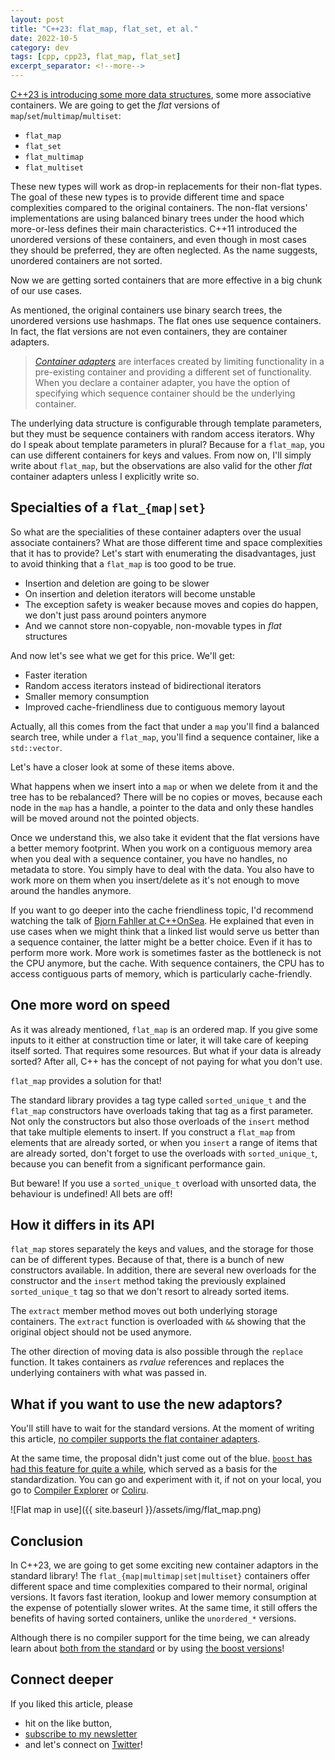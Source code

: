 ```yaml
---
layout: post
title: "C++23: flat_map, flat_set, et al."
date: 2022-10-5
category: dev
tags: [cpp, cpp23, flat_map, flat_set]
excerpt_separator: <!--more-->
---
```

[C++23 is introducing some more data structures](https://www.open-std.org/jtc1/sc22/wg21/docs/papers/2022/p0429r9.pdf), some more associative containers. We are going to get the *flat* versions of `map`/`set`/`multimap`/`multiset`:

* `flat_map`
* `flat_set`
* `flat_multimap`
* `flat_multiset`

These new types will work as drop-in replacements for their non-flat types. The goal of these new types is to provide different time and space complexities compared to the original containers. The non-flat versions' implementations are using balanced binary trees under the hood which more-or-less defines their main characteristics. C++11 introduced the unordered versions of these containers, and even though in most cases they should be preferred, they are often neglected. As the name suggests, unordered containers are not sorted.

Now we are getting sorted containers that are more effective in a big chunk of our use cases.

As mentioned, the original containers use binary search trees, the unordered versions use hashmaps. The flat ones use sequence containers. In fact, the flat versions are not even containers, they are container adapters.

>*[Container adapters](https://stackoverflow.com/questions/3873802/what-are-containers-adapters-c)* are interfaces created by limiting functionality in a pre-existing container and providing a different set of functionality. When you declare a container adapter, you have the option of specifying which sequence container should be the underlying container.

The underlying data structure is configurable through template parameters, but they must be sequence containers with random access iterators. Why do I speak about template parameters in plural? Because for a `flat_map`, you can use different containers for keys and values. From now on, I'll simply write about `flat_map`, but the observations are also valid for the other *flat* container adapters unless I explicitly write so.

## Specialties of a `flat_{map|set}`

So what are the specialities of these container adapters over the usual associate containers? What are those different time and space complexities that it has to provide? Let's start with enumerating the disadvantages, just to avoid thinking that a `flat_map` is too good to be true.

- Insertion and deletion are going to be slower
- On insertion and deletion iterators will become unstable
- The exception safety is weaker because moves and copies do happen, we don't just pass around pointers anymore
- And we cannot store non-copyable, non-movable types in *flat* structures

And now let's see what we get for this price. We'll get:

- Faster iteration
- Random access iterators instead of bidirectional iterators
- Smaller memory consumption
- Improved cache-friendliness due to contiguous memory layout

Actually, all this comes from the fact that under a `map` you'll find a balanced search tree, while under a `flat_map`, you'll find a sequence container, like a `std::vector`.

Let's have a closer look at some of these items above.

What happens when we insert into a `map` or when we delete from it and the tree has to be rebalanced? There will be no copies or moves, because each node in the `map` has a handle, a pointer to the data and only these handles will be moved around not the pointed objects.

Once we understand this, we also take it evident that the flat versions have a better memory footprint. When you work on a contiguous memory area when you deal with a sequence container, you have no handles, no metadata to store. You simply have to deal with the data. You also have to work more on them when you insert/delete as it's not enough to move around the handles anymore.

If you want to go deeper into the cache friendliness topic, I'd recommend watching the talk of [Bjorn Fahller at C++OnSea](https://www.youtube.com/watch?v=yyNWKHoDtMs). He explained that even in use cases when we might think that a linked list would serve us better than a sequence container, the latter might be a better choice. Even if it has to perform more work. More work is sometimes faster as the bottleneck is not the CPU anymore, but the cache. With sequence containers, the CPU has to access contiguous parts of memory, which is particularly cache-friendly.

## One more word on speed

As it was already mentioned, `flat_map` is an ordered map. If you give some inputs to it either at construction time or later, it will take care of keeping itself sorted. That requires some resources. But what if your data is already sorted? After all, C++ has the concept of not paying for what you don't use.

`flat_map` provides a solution for that!

The standard library provides a tag type called `sorted_unique_t` and the `flat_map` constructors have overloads taking that tag as a first parameter. Not only the constructors but also those overloads of the `insert` method that take multiple elements to insert. If you construct a `flat_map` from elements that are already sorted, or when you `insert` a range of items that are already sorted, don't forget to use the overloads with `sorted_unique_t`, because you can benefit from a significant performance gain.

But beware! If you use a `sorted_unique_t` overload with unsorted data, the behaviour is undefined! All bets are off!

## How it differs in its API

`flat_map` stores separately the keys and values, and the storage for those can be of different types. Because of that, there is a bunch of new constructors available. In addition, there are several new overloads for the constructor and the `insert` method taking the previously explained `sorted_unique_t` tag so that we don't resort to already sorted items.

The `extract` member method moves out both underlying storage containers. The `extract` function is overloaded with `&&` showing that the original object should not be used anymore.

The other direction of moving data is also possible through the `replace` function. It takes containers as *rvalue* references and replaces the underlying containers with what was passed in.

## What if you want to use the new adaptors?

You'll still have to wait for the standard versions. At the moment of writing this article, [no compiler supports the flat container adapters](https://en.cppreference.com/w/cpp/compiler_support/23).

At the same time, the proposal didn't just come out of the blue. [`boost` has had this feature for quite a while](https://www.boost.org/doc/libs/1_80_0/doc/html/boost_container_header_reference.html#header.boost.container.flat_map_hpp), which served as a basis for the standardization. You can go and experiment with it, if not on your local, you go to [Compiler Explorer](https://godbolt.org/z/x3vY1f6rz) or [Coliru](http://coliru.stacked-crooked.com/a/84be54a775297036).

![Flat map in use]({{ site.baseurl }}/assets/img/flat_map.png)

## Conclusion

In C++23, we are going to get some exciting new container adaptors in the standard library! The `flat_{map|multimap|set|multiset}` containers offer different space and time complexities compared to their normal, original versions. It favors fast iteration, lookup and lower memory consumption at the expense of potentially slower writes. At the same time, it still offers the benefits of having sorted containers, unlike the `unordered_*` versions.

Although there is no compiler support for the time being, we can already learn about [both from the standard](https://www.open-std.org/jtc1/sc22/wg21/docs/papers/2022/p0429r9.pdf) or by using [the boost versions](https://www.boost.org/doc/libs/1_80_0/doc/html/boost_container_header_reference.html#header.boost.container.flat_map_hpp)!

## Connect deeper

If you liked this article, please 
- hit on the like button,  
- [subscribe to my newsletter](http://eepurl.com/gvcv1j) 
- and let's connect on [Twitter](https://twitter.com/SandorDargo)!